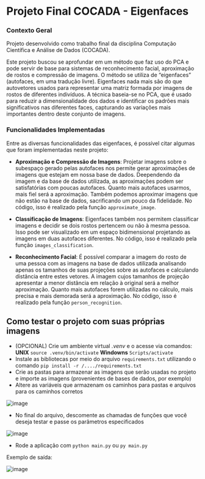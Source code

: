 # Projeto Final COCADA - Eigenfaces

### Contexto Geral
Projeto desenvolvido como trabalho final da disciplina Computação Científica e Análise de Dados (COCADA).

Este projeto buscou se aprofundar em um método que faz uso do PCA e pode servir de base para sistemas de reconhecimento facial, aproximação de rostos e compressão de imagens. O método se utiliza de “eigenfaces” (autofaces, em uma tradução livre). Eigenfaces nada mais são do que autovetores usados para representar uma matriz formada por imagens de rostos de diferentes indivíduos. A técnica baseia-se no PCA, que é usado para reduzir a dimensionalidade dos dados e identificar os padrões mais significativos nas diferentes faces, capturando as variações mais importantes dentro deste conjunto de imagens.

### Funcionalidades Implementadas
Entre as diversas funcionalidades das eigenfaces, é possível citar algumas que foram implementadas neste projeto:

- **Aproximação e Compressão de Imagens**: Projetar imagens sobre o subespaço gerado pelas autofaces nos permite gerar aproximações de imagens que estejam em nossa base de dados. Deependendo da imagem e da base de dados utilizada, as aproximações podem ser satisfatórias com poucas autofaces. Quanto mais autofaces usarmos, mais fiel será a aproximação. Também podemos aproximar imagens que não estão na base de dados, sacrificando um pouco da fidelidade. No código, isso é realizado pela função `approximate_image`.

- **Classificação de Imagens**: Eigenfaces também nos permitem classificar imagens e decidir se dois rostos pertencem ou não à mesma pessoa. Isso pode ser visualizado em um espaço bidimensional projetando as imagens em duas autofaces diferentes. No código, isso é realizado pela função `images_classification`.

- **Reconhecimento Facial**: É possível comparar a imagem do rosto de uma pessoa com as imagens na base de dados utilizada analisando apenas os tamanhos de suas projeções sobre as autofaces e calculando distância entre estes vetores. A imagem cujos tamanhos de projeção apresentar a menor distância em relação à original será a melhor aproximação. Quanto mais autofaces forem utilizadas no cálculo, mais precisa e mais demorada será a aproximação. No código, isso é realizado pela função `person_recognition`.

## Como testar o projeto com suas próprias imagens

- (OPCIONAL) Crie um ambiente virtual *.venv* e o acesse via comandos: **UNIX** ```source .venv/bin/activate``` **Windowns** ```Scripts/activate```
- Instale as bibliotecas por meio do arquivo `requirements.txt` utilizando o comando `pip install -r /..../requirements.txt`
- Crie as pastas para armazenar as imagens que serão usadas no projeto e importe as imagens (provenientes de bases de dados, por exemplo)
- Altere as variáveis que armazenam os caminhos para pastas e arquivos para os caminhos corretos

![image](https://github.com/user-attachments/assets/e696d15e-7eb6-4d9c-8e9e-588de8b571df)

- No final do arquivo, descomente as chamadas de funções que você deseja testar e passe os parâmetros especificados

![image](https://github.com/user-attachments/assets/c0444f82-1e02-43ee-8950-f7f8ee05d124)

- Rode a aplicação com `python main.py` ou `py main.py`

Exemplo de saída:

![image](https://github.com/user-attachments/assets/f79a7e40-f4ea-4dc4-93d9-558be2053aab)
